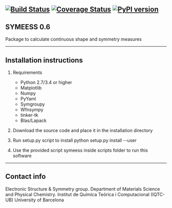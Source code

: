 [![Build Status](https://travis-ci.com/GrupEstructuraElectronicaSimetria/symeess.svg?branch=master)](https://travis-ci.com/GrupEstructuraElectronicaSimetria/symeess)
[![Coverage Status](https://coveralls.io/repos/github/GrupEstructuraElectronicaSimetria/symeess/badge.svg?branch=master)](https://coveralls.io/github/GrupEstructuraElectronicaSimetria/symeess?branch=master)
[![PyPI version](https://badge.fury.io/py/symeess.svg)](https://badge.fury.io/py/symeess)
---------------------------------------------------------
SYMEESS 0.6
---------------------------------------------------------
Package to calculate continuous shape and symmetry measures

---------------------------------------------------------
Installation instructions
---------------------------------------------------------
1. Requirements
    - Python 2.7/3.4 or higher
    - Matplotlib
    - Numpy
    - PyYaml
    - Symgroupy
    - Wfnsympy
    - tinker-tk
    - Blas/Lapack

2. Download the source code and place it in the installation 
directory

3. Run setup.py script to install
python setup.py install --user

4. Use the provided script symeess inside scripts folder to run 
this software

---------------------------------------------------------
Contact info
---------------------------------------------------------
Electronic Structure & Symmetry group.
Department of Materials Science and Physical Chemistry.
Institut de Química Teòrica i Computacional (IQTC-UB)
University of Barcelona